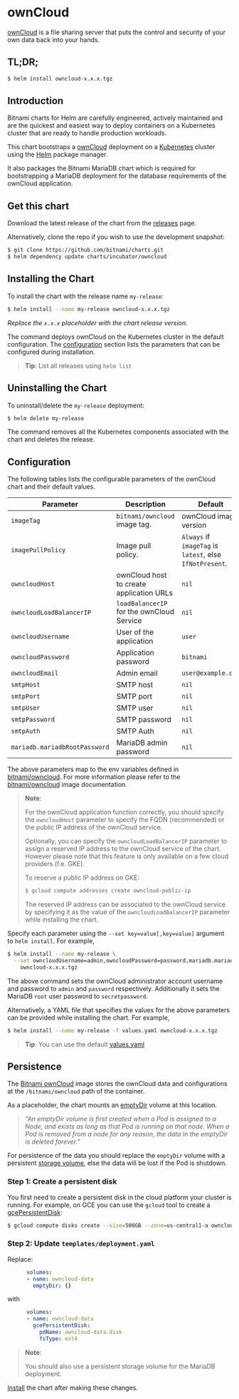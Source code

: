 # ownCloud

[ownCloud](https://owncloud.org/) is a file sharing server that puts the control and security of your own data back into your hands.

## TL;DR;

```bash
$ helm install owncloud-x.x.x.tgz
```

## Introduction

Bitnami charts for Helm are carefully engineered, actively maintained and are the quickest and easiest way to deploy containers on a Kubernetes cluster that are ready to handle production workloads.

This chart bootstraps a [ownCloud](https://github.com/bitnami/bitnami-docker-owncloud) deployment on a [Kubernetes](http://kubernetes.io) cluster using the [Helm](https://helm.sh) package manager.

It also packages the Bitnami MariaDB chart which is required for bootstrapping a MariaDB deployment for the database requirements of the ownCloud application.

## Get this chart

Download the latest release of the chart from the [releases](../../../releases) page.

Alternatively, clone the repo if you wish to use the development snapshot:

```bash
$ git clone https://github.com/bitnami/charts.git
$ helm dependency update charts/incubator/owncloud
```

## Installing the Chart

To install the chart with the release name `my-release`:

```bash
$ helm install --name my-release owncloud-x.x.x.tgz
```

*Replace the `x.x.x` placeholder with the chart release version.*

The command deploys ownCloud on the Kubernetes cluster in the default configuration. The [configuration](#configuration) section lists the parameters that can be configured during installation.

> **Tip**: List all releases using `helm list`

## Uninstalling the Chart

To uninstall/delete the `my-release` deployment:

```bash
$ helm delete my-release
```

The command removes all the Kubernetes components associated with the chart and deletes the release.

## Configuration

The following tables lists the configurable parameters of the ownCloud chart and their default values.

|           Parameter           |                Description                |                         Default                          |
|-------------------------------|-------------------------------------------|----------------------------------------------------------|
| `imageTag`                    | `bitnami/owncloud` image tag.             | ownCloud image version                                   |
| `imagePullPolicy`             | Image pull policy.                        | `Always` if `imageTag` is `latest`, else `IfNotPresent`. |
| `owncloudHost`                | ownCloud host to create application URLs  | `nil`                                                    |
| `owncloudLoadBalancerIP`      | `loadBalancerIP` for the ownCloud Service | `nil`                                                    |
| `owncloudUsername`            | User of the application                   | `user`                                                   |
| `owncloudPassword`            | Application password                      | `bitnami`                                                |
| `owncloudEmail`               | Admin email                               | `user@example.com`                                       |
| `smtpHost`                    | SMTP host                                 | `nil`                                                    |
| `smtpPort`                    | SMTP port                                 | `nil`                                                    |
| `smtpUser`                    | SMTP user                                 | `nil`                                                    |
| `smtpPassword`                | SMTP password                             | `nil`                                                    |
| `smtpAuth`                    | SMTP Auth                                 | `nil`                                                    |
| `mariadb.mariadbRootPassword` | MariaDB admin password                    | `nil`                                                    |

The above parameters map to the env variables defined in [bitnami/owncloud](http://github.com/bitnami/bitnami-docker-owncloud). For more information please refer to the [bitnami/owncloud](http://github.com/bitnami/bitnami-docker-owncloud) image documentation.

> **Note**:
>
> For the ownCloud application function correctly, you should specify the `owncloudHost` parameter to specify the FQDN (recommended) or the public IP address of the ownCloud service.
>
> Optionally, you can specify the `owncloudLoadBalancerIP` parameter to assign a reserved IP address to the ownCloud service of the chart. However please note that this feature is only available on a few cloud providers (f.e. GKE).
>
> To reserve a public IP address on GKE:
>
> ```bash
> $ gcloud compute addresses create owncloud-public-ip
> ```
>
> The reserved IP address can be associated to the ownCloud service by specifying it as the value of the `owncloudLoadBalancerIP` parameter while installing the chart.

Specify each parameter using the `--set key=value[,key=value]` argument to `helm install`. For example,

```bash
$ helm install --name my-release \
  --set owncloudUsername=admin,owncloudPassword=password,mariadb.mariadbRootPassword=secretpassword \
    owncloud-x.x.x.tgz
```

The above command sets the ownCloud administrator account username and password to `admin` and `password` respectively. Additionally it sets the MariaDB `root` user password to `secretpassword`.

Alternatively, a YAML file that specifies the values for the above parameters can be provided while installing the chart. For example,

```bash
$ helm install --name my-release -f values.yaml owncloud-x.x.x.tgz
```

> **Tip**: You can use the default [values.yaml](values.yaml)

## Persistence

The [Bitnami ownCloud](https://github.com/bitnami/bitnami-docker-owncloud) image stores the ownCloud data and configurations at the `/bitnami/owncloud` path of the container.

As a placeholder, the chart mounts an [emptyDir](http://kubernetes.io/docs/user-guide/volumes/#emptydir) volume at this location.

> *"An emptyDir volume is first created when a Pod is assigned to a Node, and exists as long as that Pod is running on that node. When a Pod is removed from a node for any reason, the data in the emptyDir is deleted forever."*

For persistence of the data you should replace the `emptyDir` volume with a persistent [storage volume](http://kubernetes.io/docs/user-guide/volumes/), else the data will be lost if the Pod is shutdown.

### Step 1: Create a persistent disk

You first need to create a persistent disk in the cloud platform your cluster is running. For example, on GCE you can use the `gcloud` tool to create a [gcePersistentDisk](http://kubernetes.io/docs/user-guide/volumes/#gcepersistentdisk):

```bash
$ gcloud compute disks create --size=500GB --zone=us-central1-a owncloud-data-disk
```

### Step 2: Update `templates/deployment.yaml`

Replace:

```yaml
      volumes:
      - name: owncloud-data
        emptyDir: {}
```

with

```yaml
      volumes:
      - name: owncloud-data
        gcePersistentDisk:
          pdName: owncloud-data-disk
          fsType: ext4
```

> **Note**:
>
> You should also use a persistent storage volume for the MariaDB deployment.

[Install](#installing-the-chart) the chart after making these changes.
